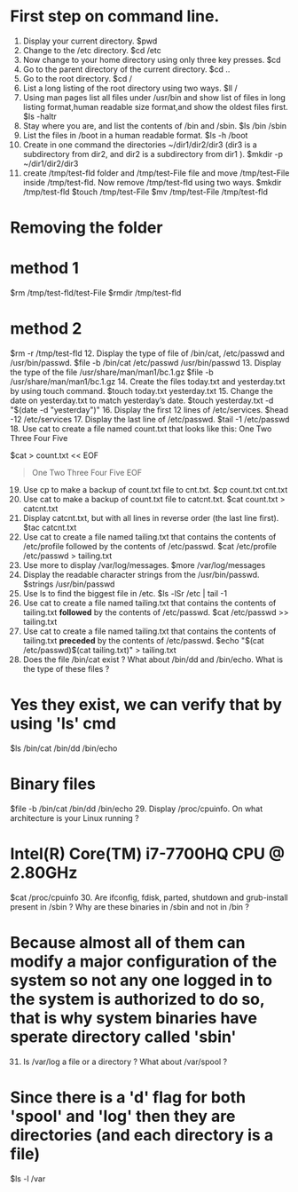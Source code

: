 # First step on command line.
1. Display your current directory.
$pwd
2. Change to the /etc directory.
$cd /etc
3. Now change to your home directory using only three key presses.
$cd
4. Go to the parent directory of the current directory.
$cd ..
5. Go to the root directory.
$cd /
6. List a long listing of the root directory using two ways.
$ll /
7. Using man pages list all files under /usr/bin and show list of files in long listing format,human readable size format,and show the oldest files first.
$ls -haltr
8. Stay where you are, and list the contents of /bin and /sbin.
$ls /bin /sbin
9. List the files in /boot in a human readable format.
$ls -h /boot
10. Create in one command the directories ~/dir1/dir2/dir3 (dir3 is a subdirectory from dir2, and dir2 is a subdirectory from dir1 ).
$mkdir -p ~/dir1/dir2/dir3
11. create /tmp/test-fld folder and /tmp/test-File file and move /tmp/test-File inside /tmp/test-fld. Now remove /tmp/test-fld using two ways.
$mkdir /tmp/test-fld
$touch /tmp/test-File
$mv /tmp/test-File /tmp/test-fld
# Removing the folder
# method 1
  $rm /tmp/test-fld/test-File
  $rmdir /tmp/test-fld
# method 2
  $rm -r /tmp/test-fld
12. Display the type of file of /bin/cat, /etc/passwd and /usr/bin/passwd.
$file -b /bin/cat /etc/passwd /usr/bin/passwd
13. Display the type of the file /usr/share/man/man1/bc.1.gz
$file -b /usr/share/man/man1/bc.1.gz
14. Create the files today.txt and yesterday.txt by using touch command.
$touch today.txt yesterday.txt
15. Change the date on yesterday.txt to match yesterday’s date.
$touch yesterday.txt -d "$(date -d "yesterday")"
16. Display the first 12 lines of /etc/services.
$head -12 /etc/services
17. Display the last line of /etc/passwd.
$tail -1 /etc/passwd
18. Use cat to create a file named count.txt that looks like this:
One
Two
Three
Four
Five

$cat > count.txt << EOF
> One
> Two
> Three
> Four
> Five
> EOF
19. Use cp to make a backup of count.txt file to cnt.txt.
$cp count.txt cnt.txt
20. Use cat to make a backup of count.txt file to catcnt.txt.
$cat count.txt > catcnt.txt
21. Display catcnt.txt, but with all lines in reverse order (the last line first).
$tac catcnt.txt
22. Use cat to create a file named tailing.txt that contains the contents of /etc/profile followed by the contents of /etc/passwd.
$cat /etc/profile /etc/passwd > tailing.txt
23. Use more to display /var/log/messages.
$more /var/log/messages
24. Display the readable character strings from the /usr/bin/passwd.
$strings /usr/bin/passwd
25. Use ls to find the biggest file in /etc.
$ls -lSr /etc | tail -1
26.  Use cat to create a file named tailing.txt that contains the contents of tailing.txt **followed** by the contents of /etc/passwd.
$cat /etc/passwd >> tailing.txt
27. Use cat to create a file named tailing.txt that contains the contents of tailing.txt **preceded** by the contents of /etc/passwd.
$echo "$(cat /etc/passwd)$(cat tailing.txt)" > tailing.txt
28. Does the file /bin/cat exist ? What about /bin/dd and /bin/echo. What is the type of these files ?
# Yes they exist, we can verify that by using 'ls' cmd
$ls /bin/cat /bin/dd /bin/echo
# Binary files
$file -b /bin/cat /bin/dd /bin/echo
29. Display /proc/cpuinfo. On what architecture is your Linux running ?
# Intel(R) Core(TM) i7-7700HQ CPU @ 2.80GHz
$cat /proc/cpuinfo
30. Are ifconfig, fdisk, parted, shutdown and grub-install present in /sbin ? Why are these binaries in /sbin and not in /bin ?
# Because almost all of them can modify a major configuration of the system so not any one logged in to the system is authorized to do so, that is why system binaries have sperate directory called 'sbin' 
31.  Is /var/log a file or a directory ? What about /var/spool ?
# Since there is a 'd' flag for both 'spool' and 'log' then they are directories (and each directory is a file)
$ls -l /var
